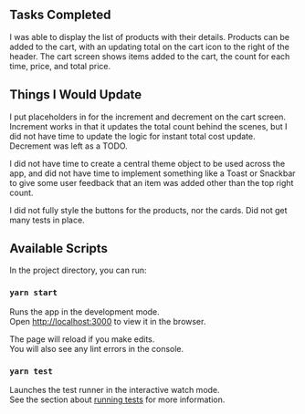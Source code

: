 ## Tasks Completed

I was able to display the list of products with their details. Products can be added to the cart, with an updating total on the cart icon to the right of the header. The cart screen shows items added to the cart, the count for each time, price, and total price.

## Things I Would Update

I put placeholders in for the increment and decrement on the cart screen. Increment works in that it updates the total count behind the scenes, but I did not have time to update the logic for instant total cost update. Decrement was left as a TODO.

I did not have time to create a central theme object to be used across the app, and did not have time to implement something like a Toast or Snackbar to give some user feedback that an item was added other than the top right count.

I did not fully style the buttons for the products, nor the cards. Did not get many tests in place.

## Available Scripts

In the project directory, you can run:

### `yarn start`

Runs the app in the development mode.\
Open [http://localhost:3000](http://localhost:3000) to view it in the browser.

The page will reload if you make edits.\
You will also see any lint errors in the console.

### `yarn test`

Launches the test runner in the interactive watch mode.\
See the section about [running tests](https://facebook.github.io/create-react-app/docs/running-tests) for more information.

